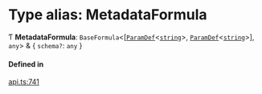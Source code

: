 # Type alias: MetadataFormula

Ƭ **MetadataFormula**: `BaseFormula`<[[`ParamDef`](../interfaces/ParamDef.md)<[`string`](../enums/Type.md#string)\>, [`ParamDef`](../interfaces/ParamDef.md)<[`string`](../enums/Type.md#string)\>], `any`\> & { `schema?`: `any`  }

#### Defined in

[api.ts:741](https://github.com/coda/packs-sdk/blob/main/api.ts#L741)
